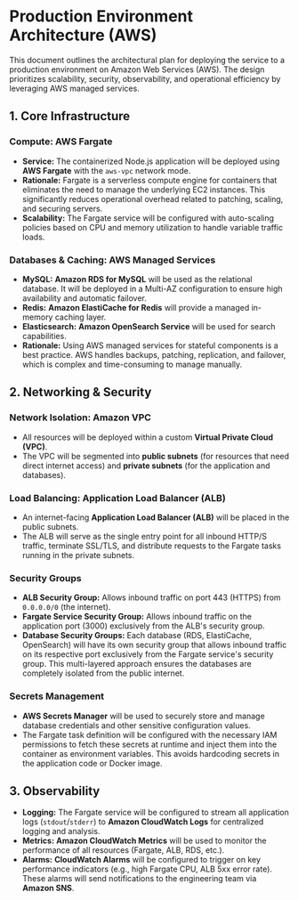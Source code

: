 # Production Environment Architecture (AWS)

This document outlines the architectural plan for deploying the service to a production environment on Amazon Web Services (AWS). The design prioritizes scalability, security, observability, and operational efficiency by leveraging AWS managed services.

## 1. Core Infrastructure

### Compute: AWS Fargate

- **Service:** The containerized Node.js application will be deployed using **AWS Fargate** with the `aws-vpc` network mode.
- **Rationale:** Fargate is a serverless compute engine for containers that eliminates the need to manage the underlying EC2 instances. This significantly reduces operational overhead related to patching, scaling, and securing servers.
- **Scalability:** The Fargate service will be configured with auto-scaling policies based on CPU and memory utilization to handle variable traffic loads.

### Databases & Caching: AWS Managed Services

- **MySQL:** **Amazon RDS for MySQL** will be used as the relational database. It will be deployed in a Multi-AZ configuration to ensure high availability and automatic failover.
- **Redis:** **Amazon ElastiCache for Redis** will provide a managed in-memory caching layer.
- **Elasticsearch:** **Amazon OpenSearch Service** will be used for search capabilities.
- **Rationale:** Using AWS managed services for stateful components is a best practice. AWS handles backups, patching, replication, and failover, which is complex and time-consuming to manage manually.

## 2. Networking & Security

### Network Isolation: Amazon VPC

- All resources will be deployed within a custom **Virtual Private Cloud (VPC)**.
- The VPC will be segmented into **public subnets** (for resources that need direct internet access) and **private subnets** (for the application and databases).

### Load Balancing: Application Load Balancer (ALB)

- An internet-facing **Application Load Balancer (ALB)** will be placed in the public subnets.
- The ALB will serve as the single entry point for all inbound HTTP/S traffic, terminate SSL/TLS, and distribute requests to the Fargate tasks running in the private subnets.

### Security Groups

- **ALB Security Group:** Allows inbound traffic on port 443 (HTTPS) from `0.0.0.0/0` (the internet).
- **Fargate Service Security Group:** Allows inbound traffic on the application port (3000) exclusively from the ALB's security group.
- **Database Security Groups:** Each database (RDS, ElastiCache, OpenSearch) will have its own security group that allows inbound traffic on its respective port exclusively from the Fargate service's security group. This multi-layered approach ensures the databases are completely isolated from the public internet.

### Secrets Management

- **AWS Secrets Manager** will be used to securely store and manage database credentials and other sensitive configuration values.
- The Fargate task definition will be configured with the necessary IAM permissions to fetch these secrets at runtime and inject them into the container as environment variables. This avoids hardcoding secrets in the application code or Docker image.

## 3. Observability

- **Logging:** The Fargate service will be configured to stream all application logs (`stdout`/`stderr`) to **Amazon CloudWatch Logs** for centralized logging and analysis.
- **Metrics:** **Amazon CloudWatch Metrics** will be used to monitor the performance of all resources (Fargate, ALB, RDS, etc.).
- **Alarms:** **CloudWatch Alarms** will be configured to trigger on key performance indicators (e.g., high Fargate CPU, ALB 5xx error rate). These alarms will send notifications to the engineering team via **Amazon SNS**.
